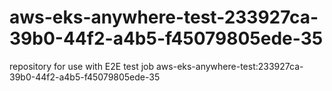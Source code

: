 # aws-eks-anywhere-test-233927ca-39b0-44f2-a4b5-f45079805ede-35
repository for use with E2E test job aws-eks-anywhere-test:233927ca-39b0-44f2-a4b5-f45079805ede-35
